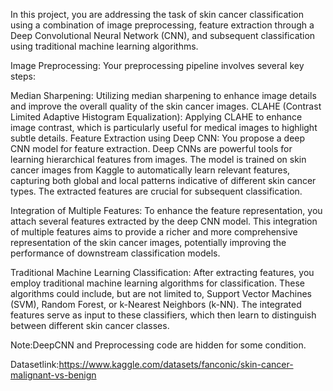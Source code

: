 In this project, you are addressing the task of skin cancer classification using a combination of image preprocessing, feature extraction through a Deep Convolutional Neural Network (CNN), and subsequent classification using traditional machine learning algorithms.

Image Preprocessing:
Your preprocessing pipeline involves several key steps:

Median Sharpening: Utilizing median sharpening to enhance image details and improve the overall quality of the skin cancer images.
CLAHE (Contrast Limited Adaptive Histogram Equalization): Applying CLAHE to enhance image contrast, which is particularly useful for medical images to highlight subtle details.
Feature Extraction using Deep CNN:
You propose a deep CNN model for feature extraction. Deep CNNs are powerful tools for learning hierarchical features from images. The model is trained on skin cancer images from Kaggle to automatically learn relevant features, capturing both global and local patterns indicative of different skin cancer types. The extracted features are crucial for subsequent classification.

Integration of Multiple Features:
To enhance the feature representation, you attach several features extracted by the deep CNN model. This integration of multiple features aims to provide a richer and more comprehensive representation of the skin cancer images, potentially improving the performance of downstream classification models.

Traditional Machine Learning Classification:
After extracting features, you employ traditional machine learning algorithms for classification. These algorithms could include, but are not limited to, Support Vector Machines (SVM), Random Forest, or k-Nearest Neighbors (k-NN). The integrated features serve as input to these classifiers, which then learn to distinguish between different skin cancer classes.

Note:DeepCNN and Preprocessing code are hidden for some condition.

Datasetlink:https://www.kaggle.com/datasets/fanconic/skin-cancer-malignant-vs-benign
